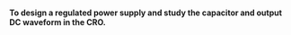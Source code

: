 
#### To design a regulated power supply and study the capacitor and output DC waveform in the CRO.


